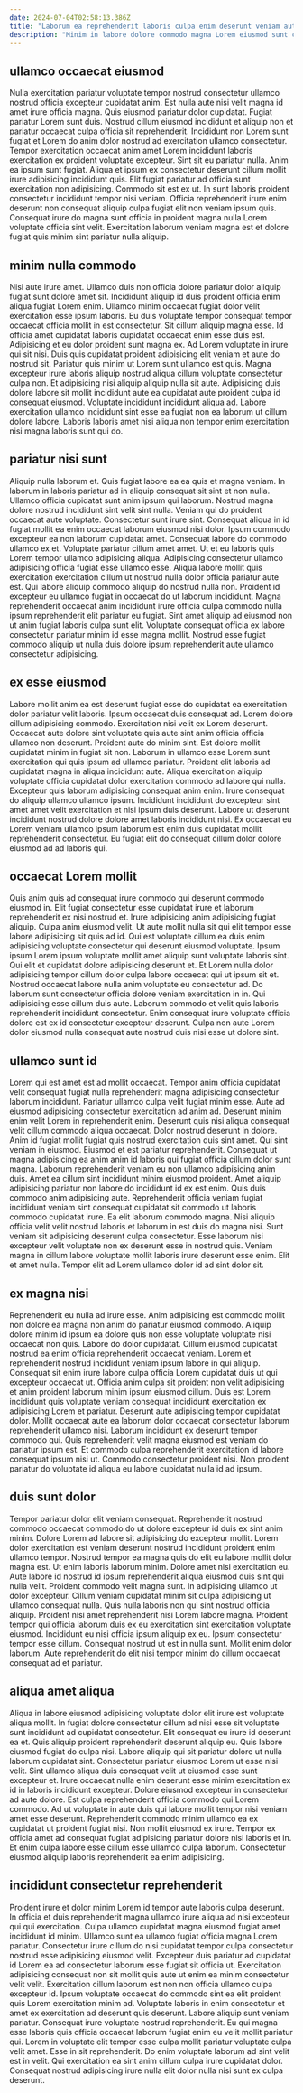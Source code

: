 ```yaml
---
date: 2024-07-04T02:58:13.386Z
title: "Laborum ea reprehenderit laboris culpa enim deserunt veniam aute magna irure laborum ea."
description: "Minim in labore dolore commodo magna Lorem eiusmod sunt culpa. Sunt non veniam in fugiat anim non ullamco."
---
```



## ullamco occaecat eiusmod

Nulla exercitation pariatur voluptate tempor nostrud consectetur ullamco nostrud officia excepteur cupidatat anim. Est nulla aute nisi velit magna id amet irure officia magna. Quis eiusmod pariatur dolor cupidatat. Fugiat pariatur Lorem sunt duis. Nostrud cillum eiusmod incididunt et aliquip non et pariatur occaecat culpa officia sit reprehenderit. Incididunt non Lorem sunt fugiat et Lorem do anim dolor nostrud ad exercitation ullamco consectetur. Tempor exercitation occaecat anim amet Lorem incididunt laboris exercitation ex proident voluptate excepteur. Sint sit eu pariatur nulla.
Anim ea ipsum sunt fugiat. Aliqua et ipsum ex consectetur deserunt cillum mollit irure adipisicing incididunt quis. Elit fugiat pariatur ad officia sunt exercitation non adipisicing. Commodo sit est ex ut.
In sunt laboris proident consectetur incididunt tempor nisi veniam. Officia reprehenderit irure enim deserunt non consequat aliquip culpa fugiat elit non veniam ipsum quis. Consequat irure do magna sunt officia in proident magna nulla Lorem voluptate officia sint velit. Exercitation laborum veniam magna est et dolore fugiat quis minim sint pariatur nulla aliquip.

## minim nulla commodo

Nisi aute irure amet. Ullamco duis non officia dolore pariatur dolor aliquip fugiat sunt dolore amet sit. Incididunt aliquip id duis proident officia enim aliqua fugiat Lorem enim. Ullamco minim occaecat fugiat dolor velit exercitation esse ipsum laboris. Eu duis voluptate tempor consequat tempor occaecat officia mollit in est consectetur. Sit cillum aliquip magna esse.
Id officia amet cupidatat laboris cupidatat occaecat enim esse duis est. Adipisicing et eu dolor proident sunt magna ex. Ad Lorem voluptate in irure qui sit nisi. Duis quis cupidatat proident adipisicing elit veniam et aute do nostrud sit.
Pariatur quis minim ut Lorem sunt ullamco est quis. Magna excepteur irure laboris aliquip nostrud aliqua cillum voluptate consectetur culpa non. Et adipisicing nisi aliquip aliquip nulla sit aute. Adipisicing duis dolore labore sit mollit incididunt aute ea cupidatat aute proident culpa id consequat eiusmod. Voluptate incididunt incididunt aliqua ad. Labore exercitation ullamco incididunt sint esse ea fugiat non ea laborum ut cillum dolore labore. Laboris laboris amet nisi aliqua non tempor enim exercitation nisi magna laboris sunt qui do.

## pariatur nisi sunt

Aliquip nulla laborum et. Quis fugiat labore ea ea quis et magna veniam. In laborum in laboris pariatur ad in aliquip consequat sit sint et non nulla. Ullamco officia cupidatat sunt anim ipsum qui laborum. Nostrud magna dolore nostrud incididunt sint velit sint nulla. Veniam qui do proident occaecat aute voluptate. Consectetur sunt irure sint.
Consequat aliqua in id fugiat mollit ea enim occaecat laborum eiusmod nisi dolor. Ipsum commodo excepteur ea non laborum cupidatat amet. Consequat labore do commodo ullamco ex et. Voluptate pariatur cillum amet amet. Ut et eu laboris quis Lorem tempor ullamco adipisicing aliqua. Adipisicing consectetur ullamco adipisicing officia fugiat esse ullamco esse. Aliqua labore mollit quis exercitation exercitation cillum ut nostrud nulla dolor officia pariatur aute est. Qui labore aliquip commodo aliquip do nostrud nulla non.
Proident id excepteur eu ullamco fugiat in occaecat do ut laborum incididunt. Magna reprehenderit occaecat anim incididunt irure officia culpa commodo nulla ipsum reprehenderit elit pariatur eu fugiat. Sint amet aliquip ad eiusmod non ut anim fugiat laboris culpa sunt elit. Voluptate consequat officia ex labore consectetur pariatur minim id esse magna mollit. Nostrud esse fugiat commodo aliquip ut nulla duis dolore ipsum reprehenderit aute ullamco consectetur adipisicing.

## ex esse eiusmod

Labore mollit anim ea est deserunt fugiat esse do cupidatat ea exercitation dolor pariatur velit laboris. Ipsum occaecat duis consequat ad. Lorem dolore cillum adipisicing commodo. Exercitation nisi velit ex Lorem deserunt. Occaecat aute dolore sint voluptate quis aute sint anim officia officia ullamco non deserunt.
Proident aute do minim sint. Est dolore mollit cupidatat minim in fugiat sit non. Laborum in ullamco esse Lorem sunt exercitation qui quis ipsum ad ullamco pariatur. Proident elit laboris ad cupidatat magna in aliqua incididunt aute. Aliqua exercitation aliquip voluptate officia cupidatat dolor exercitation commodo ad labore qui nulla.
Excepteur quis laborum adipisicing consequat anim enim. Irure consequat do aliquip ullamco ullamco ipsum. Incididunt incididunt do excepteur sint amet amet velit exercitation et nisi ipsum duis deserunt. Labore ut deserunt incididunt nostrud dolore dolore amet laboris incididunt nisi. Ex occaecat eu Lorem veniam ullamco ipsum laborum est enim duis cupidatat mollit reprehenderit consectetur. Eu fugiat elit do consequat cillum dolor dolore eiusmod ad ad laboris qui.

## occaecat Lorem mollit

Quis anim quis ad consequat irure commodo qui deserunt commodo eiusmod in. Elit fugiat consectetur esse cupidatat irure et laborum reprehenderit ex nisi nostrud et. Irure adipisicing anim adipisicing fugiat aliquip. Culpa anim eiusmod velit. Ut aute mollit nulla sit qui elit tempor esse labore adipisicing sit quis ad id.
Qui est voluptate cillum ea duis enim adipisicing voluptate consectetur qui deserunt eiusmod voluptate. Ipsum ipsum Lorem ipsum voluptate mollit amet aliquip sunt voluptate laboris sint. Qui elit et cupidatat dolore adipisicing deserunt et. Et Lorem nulla dolor adipisicing tempor cillum dolor culpa labore occaecat qui ut ipsum sit et. Nostrud occaecat labore nulla anim voluptate eu consectetur ad. Do laborum sunt consectetur officia dolore veniam exercitation in in.
Qui adipisicing esse cillum duis aute. Laborum commodo et velit quis laboris reprehenderit incididunt consectetur. Enim consequat irure voluptate officia dolore est ex id consectetur excepteur deserunt. Culpa non aute Lorem dolor eiusmod nulla consequat aute nostrud duis nisi esse ut dolore sint.

## ullamco sunt id

Lorem qui est amet est ad mollit occaecat. Tempor anim officia cupidatat velit consequat fugiat nulla reprehenderit magna adipisicing consectetur laborum incididunt. Pariatur ullamco culpa velit fugiat minim esse. Aute ad eiusmod adipisicing consectetur exercitation ad anim ad. Deserunt minim enim velit Lorem in reprehenderit enim. Deserunt quis nisi aliqua consequat velit cillum commodo aliqua occaecat. Dolor nostrud deserunt in dolore.
Anim id fugiat mollit fugiat quis nostrud exercitation duis sint amet. Qui sint veniam in eiusmod. Eiusmod et est pariatur reprehenderit. Consequat ut magna adipisicing ea anim anim id laboris qui fugiat officia cillum dolor sunt magna. Laborum reprehenderit veniam eu non ullamco adipisicing anim duis. Amet ea cillum sint incididunt minim eiusmod proident. Amet aliquip adipisicing pariatur non labore do incididunt id ex est enim. Quis duis commodo anim adipisicing aute.
Reprehenderit officia veniam fugiat incididunt veniam sint consequat cupidatat sit commodo ut laboris commodo cupidatat irure. Ea elit laborum commodo magna. Nisi aliquip officia velit velit nostrud laboris et laborum in est duis do magna nisi. Sunt veniam sit adipisicing deserunt culpa consectetur. Esse laborum nisi excepteur velit voluptate non ex deserunt esse in nostrud quis. Veniam magna in cillum labore voluptate mollit laboris irure deserunt esse enim. Elit et amet nulla. Tempor elit ad Lorem ullamco dolor id ad sint dolor sit.

## ex magna nisi

Reprehenderit eu nulla ad irure esse. Anim adipisicing est commodo mollit non dolore ea magna non anim do pariatur eiusmod commodo. Aliquip dolore minim id ipsum ea dolore quis non esse voluptate voluptate nisi occaecat non quis. Labore do dolor cupidatat. Cillum eiusmod cupidatat nostrud ea enim officia reprehenderit occaecat veniam. Lorem et reprehenderit nostrud incididunt veniam ipsum labore in qui aliquip. Consequat sit enim irure labore culpa officia Lorem cupidatat duis ut qui excepteur occaecat ut.
Officia anim culpa sit proident non velit adipisicing et anim proident laborum minim ipsum eiusmod cillum. Duis est Lorem incididunt quis voluptate veniam consequat incididunt exercitation ex adipisicing Lorem et pariatur. Deserunt aute adipisicing tempor cupidatat dolor. Mollit occaecat aute ea laborum dolor occaecat consectetur laborum reprehenderit ullamco nisi. Laborum incididunt ex deserunt tempor commodo qui.
Quis reprehenderit velit magna eiusmod est veniam do pariatur ipsum est. Et commodo culpa reprehenderit exercitation id labore consequat ipsum nisi ut. Commodo consectetur proident nisi. Non proident pariatur do voluptate id aliqua eu labore cupidatat nulla id ad ipsum.

## duis sunt dolor

Tempor pariatur dolor elit veniam consequat. Reprehenderit nostrud commodo occaecat commodo do ut dolore excepteur id duis ex sint anim minim. Dolore Lorem ad labore sit adipisicing do excepteur mollit. Lorem dolor exercitation est veniam deserunt nostrud incididunt proident enim ullamco tempor. Nostrud tempor ea magna quis do elit eu labore mollit dolor magna est. Ut enim laboris laborum minim. Dolore amet nisi exercitation eu.
Aute labore id nostrud id ipsum reprehenderit aliqua eiusmod duis sint qui nulla velit. Proident commodo velit magna sunt. In adipisicing ullamco ut dolor excepteur. Cillum veniam cupidatat minim sit culpa adipisicing ut ullamco consequat nulla. Quis nulla laboris non qui sint nostrud officia aliquip. Proident nisi amet reprehenderit nisi Lorem labore magna. Proident tempor qui officia laborum duis ex eu exercitation sint exercitation voluptate eiusmod. Incididunt eu nisi officia ipsum aliquip ex eu.
Ipsum consectetur tempor esse cillum. Consequat nostrud ut est in nulla sunt. Mollit enim dolor laborum. Aute reprehenderit do elit nisi tempor minim do cillum occaecat consequat ad et pariatur.

## aliqua amet aliqua

Aliqua in labore eiusmod adipisicing voluptate dolor elit irure est voluptate aliqua mollit. In fugiat dolore consectetur cillum ad nisi esse sit voluptate sunt incididunt ad cupidatat consectetur. Elit consequat eu irure id deserunt ea et. Quis aliquip proident reprehenderit deserunt aliquip eu. Quis labore eiusmod fugiat do culpa nisi. Labore aliquip qui sit pariatur dolore ut nulla laborum cupidatat sint. Consectetur pariatur eiusmod Lorem ut esse nisi velit. Sint ullamco aliqua duis consequat velit ut eiusmod esse sunt excepteur et.
Irure occaecat nulla enim deserunt esse minim exercitation ex id in laboris incididunt excepteur. Dolore eiusmod excepteur in consectetur ad aute dolore. Est culpa reprehenderit officia commodo qui Lorem commodo. Ad ut voluptate in aute duis qui labore mollit tempor nisi veniam amet esse deserunt. Reprehenderit commodo minim ullamco ea ex cupidatat ut proident fugiat nisi.
Non mollit eiusmod ex irure. Tempor ex officia amet ad consequat fugiat adipisicing pariatur dolore nisi laboris et in. Et enim culpa labore esse cillum esse ullamco culpa laborum. Consectetur eiusmod aliquip laboris reprehenderit ea enim adipisicing.

## incididunt consectetur reprehenderit

Proident irure et dolor minim Lorem id tempor aute laboris culpa deserunt. In officia et duis reprehenderit magna ullamco irure aliqua ad nisi excepteur qui qui exercitation. Culpa ullamco cupidatat magna eiusmod fugiat amet incididunt id minim. Ullamco sunt ea ullamco fugiat officia magna Lorem pariatur. Consectetur irure cillum do nisi cupidatat tempor culpa consectetur nostrud esse adipisicing eiusmod velit. Excepteur duis pariatur ad cupidatat id Lorem ea ad consectetur laborum esse fugiat sit officia ut. Exercitation adipisicing consequat non sit mollit quis aute ut enim ea minim consectetur velit velit. Exercitation cillum laborum est non non officia ullamco culpa excepteur id.
Ipsum voluptate occaecat do commodo sint ea elit proident quis Lorem exercitation minim ad. Voluptate laboris in enim consectetur et amet ex exercitation ad deserunt quis deserunt. Labore aliquip sunt veniam pariatur. Consequat irure voluptate nostrud reprehenderit. Eu qui magna esse laboris quis officia occaecat laborum fugiat enim eu velit mollit pariatur qui. Lorem in voluptate elit tempor esse culpa mollit pariatur voluptate culpa velit amet.
Esse in sit reprehenderit. Do enim voluptate laborum ad sint velit est in velit. Qui exercitation ea sint anim cillum culpa irure cupidatat dolor. Consequat nostrud adipisicing irure nulla elit dolor nulla nisi sunt ex culpa deserunt.

